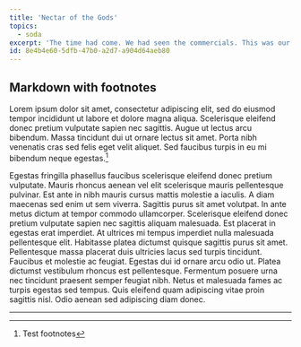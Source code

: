 ```yaml
---
title: 'Nectar of the Gods'
topics:
  - soda
excerpt: 'The time had come. We had seen the commercials. This was our first foray into the underground competitive world of Surge.'
id: 8e4b4e60-5dfb-47b0-a2d7-a904d64aeb80
---
```


## Markdown with footnotes
Lorem ipsum dolor sit amet, consectetur adipiscing elit, sed do eiusmod tempor incididunt ut labore et dolore magna aliqua. Scelerisque eleifend donec pretium vulputate sapien nec sagittis. Augue ut lectus arcu bibendum. Massa tincidunt dui ut ornare lectus sit amet. Porta nibh venenatis cras sed felis eget velit aliquet. Sed faucibus turpis in eu mi bibendum neque egestas.[^1]

Egestas fringilla phasellus faucibus scelerisque eleifend donec pretium vulputate. Mauris rhoncus aenean vel elit scelerisque mauris pellentesque pulvinar. Est ante in nibh mauris cursus mattis molestie a iaculis. A diam maecenas sed enim ut sem viverra. Sagittis purus sit amet volutpat. In ante metus dictum at tempor commodo ullamcorper. Scelerisque eleifend donec pretium vulputate sapien nec sagittis aliquam malesuada. Est placerat in egestas erat imperdiet. At ultrices mi tempus imperdiet nulla malesuada pellentesque elit. Habitasse platea dictumst quisque sagittis purus sit amet. Pellentesque massa placerat duis ultricies lacus sed turpis tincidunt. Faucibus et molestie ac feugiat. Egestas dui id ornare arcu odio ut. Platea dictumst vestibulum rhoncus est pellentesque. Fermentum posuere urna nec tincidunt praesent semper feugiat nibh. Netus et malesuada fames ac turpis egestas sed tempus. Quis eleifend quam adipiscing vitae proin sagittis nisl. Odio aenean sed adipiscing diam donec.

---

[^1]: Test footnotes
